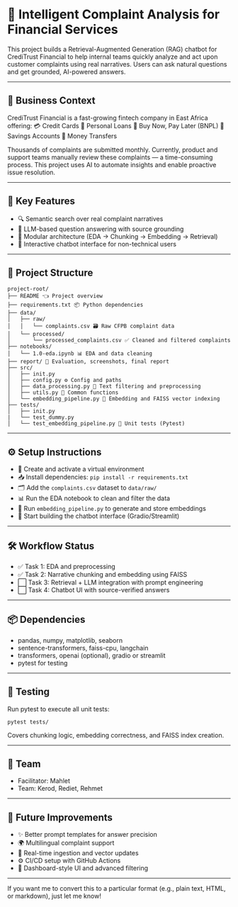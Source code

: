 # 🧠 Intelligent Complaint Analysis for Financial Services

This project builds a Retrieval-Augmented Generation (RAG) chatbot for CrediTrust Financial to help internal teams quickly analyze and act upon customer complaints using real narratives. Users can ask natural questions and get grounded, AI-powered answers.

---

## 💼 Business Context

CrediTrust Financial is a fast-growing fintech company in East Africa offering:
💳 Credit Cards
🧾 Personal Loans
🛒 Buy Now, Pay Later (BNPL)
🏦 Savings Accounts
💸 Money Transfers

Thousands of complaints are submitted monthly. Currently, product and support teams manually review these complaints — a time-consuming process. This project uses AI to automate insights and enable proactive issue resolution.

---

## 🚀 Key Features

* 🔍 Semantic search over real complaint narratives
* 🤖 LLM-based question answering with source grounding
* 🧱 Modular architecture (EDA → Chunking → Embedding → Retrieval)
* 💬 Interactive chatbot interface for non-technical users

---

## 📁 Project Structure

```
project-root/
├── README 👈 Project overview
├── requirements.txt 📦 Python dependencies
├── data/
│   ├── raw/
│   │   └── complaints.csv 🗃️ Raw CFPB complaint data
│   └── processed/
│       └── processed_complaints.csv ✅ Cleaned and filtered complaints
├── notebooks/
│   └── 1.0-eda.ipynb 📊 EDA and data cleaning
├── report/ 📄 Evaluation, screenshots, final report
├── src/
│   ├── init.py
│   ├── config.py ⚙️ Config and paths
│   ├── data_processing.py 🧹 Text filtering and preprocessing
│   ├── utils.py 🔧 Common functions
│   └── embedding_pipeline.py 🧠 Embedding and FAISS vector indexing
├── tests/
│   ├── init.py
|   └── test_dummy.py 
│   └── test_embedding_pipeline.py 🧪 Unit tests (Pytest)
```

---

## ⚙️ Setup Instructions

* 🧬 Create and activate a virtual environment
* 📥 Install dependencies: `pip install -r requirements.txt`
* 🗂️ Add the `complaints.csv` dataset to `data/raw/`
* 📊 Run the EDA notebook to clean and filter the data
* 🧠 Run `embedding_pipeline.py` to generate and store embeddings
* 💬 Start building the chatbot interface (Gradio/Streamlit)

---

## 🛠️ Workflow Status

* ✅ Task 1: EDA and preprocessing
* ✅ Task 2: Narrative chunking and embedding using FAISS
* ⬜ Task 3: Retrieval + LLM integration with prompt engineering
* ⬜ Task 4: Chatbot UI with source-verified answers

---

## 📦 Dependencies

* pandas, numpy, matplotlib, seaborn
* sentence-transformers, faiss-cpu, langchain
* transformers, openai (optional), gradio or streamlit
* pytest for testing

---

## 🧪 Testing

Run pytest to execute all unit tests:

```
pytest tests/
```

Covers chunking logic, embedding correctness, and FAISS index creation.

---

## 👥 Team

* Facilitator: Mahlet
* Team: Kerod, Rediet, Rehmet

---

## 🔮 Future Improvements

* ✨ Better prompt templates for answer precision
* 🌍 Multilingual complaint support
* 🔁 Real-time ingestion and vector updates
* ⚙️ CI/CD setup with GitHub Actions
* 🧾 Dashboard-style UI and advanced filtering

---

If you want me to convert this to a particular format (e.g., plain text, HTML, or markdown), just let me know!
